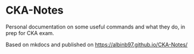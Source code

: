 # CKA-Notes

Personal documentation on some useful commands and what they do, in prep for CKA exam.

Based on mkdocs and published on https://albinb97.github.io/CKA-Notes/
